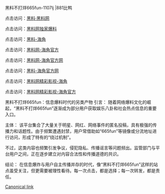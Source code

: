 黑料不打烊665fun-1107lj |881比鸭

点击访问：<a href="https://heiliaolvzlu3.pages.dev">黑料·黑料网</a>

点击访问：<a href="https://heiliaoyvnrda.pages.dev">黑料网独家爆料</a>

点击访问：<a href="https://heiliaoxfe5rb.pages.dev">黑料-海角</a>

点击访问：<a href="https://heiliao3gvg9x.pages.dev">黑料网-海角官方</a>

点击访问：<a href="https://heiliaoryrhyu.pages.dev">黑料网-海角官方网</a>

点击访问：<a href="https://heiliaoxrq8i9.pages.dev">黑料-海角官方网</a>

点击访问：<a href="https://heiliaokof3cy.pages.dev">黑料网精彩影视-海角</a>

点击访问：<a href="https://heiliaox6jgh3.pages.dev">黑料网精彩影视-海角官方</a>

黑料不打烊665fun：信息爆料时代的另类产物
引言：
随着网络爆料文化的崛起，“黑料不打烊665fun”逐渐成为部分用户获取娱乐八卦和社会热点信息的重要入口。

主体：
该平台集合了大量关于明星、网红、网络事件的匿名投稿，具有极强的传播力和话题性。由于频繁遭遇封禁，用户常借助如“665fun”等镜像或分流地址进行访问，形成了特有的“绕过机制”。

不过，这类内容也频繁引发争议，侵犯隐私、传播谣言等问题频出。监管部门与平台用户之间，正在逐步建立对内容合法性和传播道德的共识。

结论：
在信息爆炸与用户自主传播并存的时代，像“黑料不打烊665fun”这样的站点虽受关注，但更需要被理性看待。每一次点击，都是选择；每一次转发，都是责任。

[Canonical link](https://github.com/tfr67re/dfhfh )
